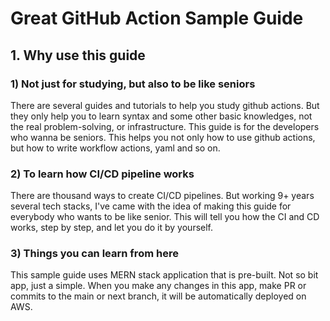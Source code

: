 # Great GitHub Action Sample Guide

## 1. Why use this guide

### 1) Not just for studying, but also to be like seniors
There are several guides and tutorials to help you study github actions. But they only help you to learn syntax and some other basic knowledges, not the real problem-solving, or infrastructure.
This guide is for the developers who wanna be seniors.
This helps you not only how to use github actions, but how to write workflow actions, yaml and so on.

### 2) To learn how CI/CD pipeline works
There are thousand ways to create CI/CD pipelines. But working 9+ years several tech stacks, I've came with the idea of making this guide for everybody who wants to be like senior.
This will tell you how the CI and CD works, step by step, and let you do it by yourself.

### 3) Things you can learn from here
This sample guide uses MERN stack application that is pre-built. Not so bit app, just a simple.
When you make any changes in this app, make PR or commits to the main or next branch, it will be automatically deployed on AWS.